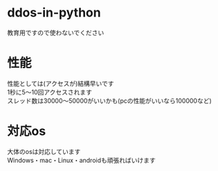 # ddos-in-python
教育用ですので使わないでください
# 性能
性能としては(アクセスが)結構早いです<br>
1秒に5〜10回アクセスされます<br>
スレッド数は30000〜50000がいいかも(pcの性能がいいなら100000など)<br>
# 対応os
大体のosは対応しています<br>
Windows・mac・Linux・androidも頑張ればいけます

